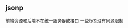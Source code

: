 ## jsonp

前端资源和后端不在统一服务器或接口
一些标签没有同源限制 <script>/<link>/<img>。JSONP 利用的原理就是这些标签来解决跨域的问题。

```js
functioon jsonp(){

    return new Promise((resolve, reject)){
        ...
        array.push(`${key}=${params}`)

        script.src = `${url}?${arr.join("&")}`
        script.async = true
        script.type = 'text/javascript'
        document.body.appendChild(script);
    }
}
```

缺点：

1. 只支持 get
2. 无法阻止 xss 攻击

## cors Cross-Origin ResourceSharing

前端和后台在不同 ip 地址访问
http 头部与浏览器沟通

```js
let xhr = XMLHtmlRequest();
xhr.setRequestHeader()
xhr.onreadystatechange = function(){..}
xhr.send()
```

服务器：
“Access-Control-Allow-Origin” 表示哪些域名可以访问资源，如果设置通配符则表示所有网站都可以访问资源

```js
res.setheader("Access-Control-Allow-Origin");
res.setheader("Access-Control-Allow-Header", "header");
res.setheader("Access-Control-Allow-Methods", "PUT");
res.setheader("Access-Control-Allow-Credential", ture);
res.setheader("Access-Control-Expose-Headers", "header");
res.setheader("Access-Control-Max-Age");
```

只要服务器实现了 CORS 接口，就可以跨源通信。

## XMD

h5 端的 postmessage

MessageEvent 消息有四个属性需要注意：

message 属性表示该 message 的类型；
data 属性为 window.postMessage 的第一个参数；
origin 属性表示调用 window.postMessage() 方法时调用页面的当前状态；
source 属性记录调用 window.postMessage() 方法的窗口信息。

```html
<iframe src="" onload="load()"></iframe>
<script>
  function load() {
    frame.contentWindow.postMessage("message", targetOrigin);
  }
</script>

<script>
  let opener;
  function openB() {
    opener = window.open("http://127.0.0.1:3008/index.html");
  } // 发送消息 function postMsg()
  {
    const msg = document.getElementById("chatB").value;
    opener.postMessage(msg, "http:/127.0.0.1:3008");
  }
</script>
```

服务端

```js
if (typeof window.addEventListener != "undefined") {
  window.addEventListener("message", onmessage, false);
} else if (typeof window.attachEvent != "undefined") {
  //for ie
  window.attachEvent("onmessage", onmessage);
}

var onmessage = function (event) {
  var { data, origin, source } = event;
  console.log(data); //hello world!
};
```

或者

```html
<script>
  window.onmessage = function (e) {
    e.data;
  };
</script>
```

## nginx 代理跨域

跨域原理： 同源策略是浏览器的安全策略，不是 HTTP 协议的一部分。服务器端调用 HTTP 接口只是使用 HTTP 协议，不会执行 JS 脚本，不需要同源策略，也就不存在跨越问题。
实现思路： 通过 nginx 配置一个代理服务器（域名与 domain1 相同，端口不同）做跳板机，反向代理访问 domain2 接口，并且可以顺便修改 cookie 中 domain 信息，方便当前域 cookie 写入，实现跨域登录。

```
#proxy服务器
server {
    listen       81;
    server_name  www.domain1.com;

    location / {
        proxy_pass   http://www.domain2.com:8080;  #反向代理
        proxy_cookie_domain www.domain2.com www.domain1.com; #修改cookie里域名
        index  index.html index.htm;

        # 当用webpack-dev-server等中间件代理接口访问nignx时，此时无浏览器参与，故没有同源限制，下面的跨域配置可不启用
        add_header Access-Control-Allow-Origin http://www.domain1.com;  #当前端只跨域不带cookie时，可为*
        add_header Access-Control-Allow-Credentials true;
    }
}

```

### window name

```html
<script>
  const currentDomain = "http://127.0.0.1:3006"; // 当前域
  const crossDomain = "http://127.0.0.1:3008"; // 跨域
  window.onload = function () {
    let flag = false; // 是否获取数据
    (iframe = document.createElement("iframe")),
      (loadData = () => {
        if (flag) {
          // 读取B的数据
          let data = iframe.contentWindow.name;
          console.log(data, 66666);
          iframe.contentWindow.document.write("");
          iframe.contentWindow.close();
          document.body.removeChild(iframe);
        } else {
          flag = true;
          // 加载同域代理文件
          iframe.contentWindow.location = `${currentDomain}/proxy.html`;
        }
      });
    iframe.src = `${crossDomain}/b-data.html`;
    if (iframe.attachEvent) {
      iframe.attachEvent("onload", loadData);
    } else {
      iframe.onload = loadData;
    }
    document.body.appendChild(iframe);
  };
</script>
```

## Websocket 概括起来的优点就是：

没有同源限制，不跨域 （Webscoket 与 HTTP 是同层协议，所以 无 HTTP 的限制）
全双工通信，双端都能主动推送消息
实时性更好，灵活性更高
